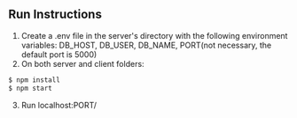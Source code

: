 ## Run Instructions
1. Create a .env file in the server's directory with the following environment variables: DB_HOST, DB_USER, DB_NAME, PORT(not necessary, the default port is 5000)
2. On both server and client folders:
```bash
$ npm install
$ npm start
```
3. Run localhost:PORT/

